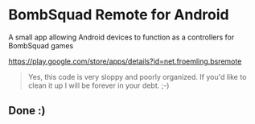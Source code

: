# BombSquad Remote for Android

A small app allowing Android devices to function as a controllers for BombSquad games

https://play.google.com/store/apps/details?id=net.froemling.bsremote

> Yes, this code is very sloppy and poorly organized.  If you'd like to clean it up I will be forever in your debt. ;-)

## Done :)
